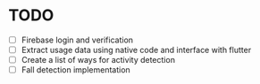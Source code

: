 # TODO
- [ ] Firebase login and verification
- [ ] Extract usage data using native code and interface with flutter
- [ ] Create a list of ways for activity detection
- [ ] Fall detection implementation